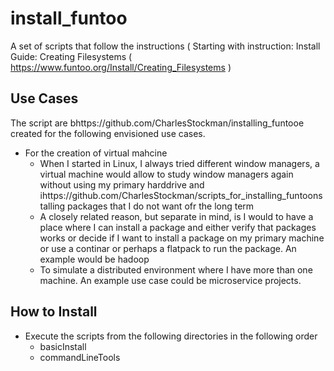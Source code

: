 # install_funtoo
A set of scripts that follow the instructions ( Starting  with instruction: Install Guide: Creating Filesystems ( https://www.funtoo.org/Install/Creating_Filesystems )

## Use Cases

The script are bhttps://github.com/CharlesStockman/installing_funtooe created for the following envisioned use cases.

* For the creation of virtual mahcine
  * When I started in Linux, I always tried different window managers, a virtual machine would allow to study window managers again without using my primary harddrive and ihttps://github.com/CharlesStockman/scripts_for_installing_funtoonstalling packages that I do not want ofr the long term
  * A closely related reason, but separate in mind, is I would to have a place where I can install a package and either verify that packages works or decide if I want to install a package on my primary machine or use a continar or perhaps a flatpack to run the package.  An example would be hadoop
  * To simulate a distributed environment where I have more than one machine.  An example use case could be microservice projects.
  
## How to Install

* Execute the scripts from the following directories in the following order
  * basicInstall
  * commandLineTools
 
